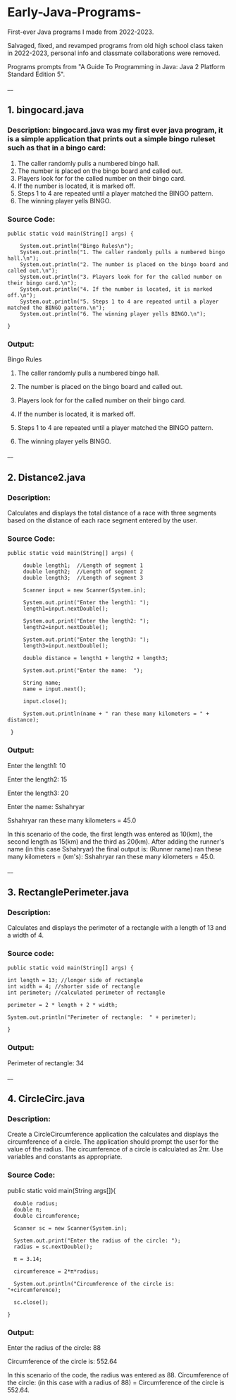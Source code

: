 # Early-Java-Programs-

First-ever Java programs I made from 2022-2023.

Salvaged, fixed, and revamped programs from old high school class taken in 2022-2023, personal info and classmate collaborations were removed.

Programs prompts from "A Guide To Programming in Java: Java 2 Platform Standard Edition 5".

__

## 1. bingocard.java

### Description: bingocard.java was my first ever java program, it is a simple application that prints out a simple bingo ruleset such as that in a bingo card:

1. The caller randomly pulls a numbered bingo hall.
2. The number is placed on the bingo board and called out.
3. Players look for for the called number on their bingo card.
4. If the number is located, it is marked off.
5. Steps 1 to 4 are repeated until a player matched the BINGO pattern.
6. The winning player yells BINGO.

### Source Code:
    
    public static void main(String[] args) {
     
        System.out.println("Bingo Rules\n");
        System.out.println("1. The caller randomly pulls a numbered bingo hall.\n");
        System.out.println("2. The number is placed on the bingo board and called out.\n");
        System.out.println("3. Players look for for the called number on their bingo card.\n");
        System.out.println("4. If the number is located, it is marked off.\n");
        System.out.println("5. Steps 1 to 4 are repeated until a player matched the BINGO pattern.\n"); 
        System.out.println("6. The winning player yells BINGO.\n");

    } 

### Output: 

Bingo Rules

1. The caller randomly pulls a numbered bingo hall.       

2. The number is placed on the bingo board and called out.

3. Players look for for the called number on their bingo card.

4. If the number is located, it is marked off.

5. Steps 1 to 4 are repeated until a player matched the BINGO pattern.

6. The winning player yells BINGO.
   
__

## 2. Distance2.java

### Description: 

Calculates and displays the total distance of a race with three segments based on the distance of each race segment entered by the user.

### Source Code:

    public static void main(String[] args) {  
  
         double length1;  //Length of segment 1 
         double length2;  //Length of segment 2 
         double length3;  //Length of segment 3 
  
         Scanner input = new Scanner(System.in);   
  
         System.out.print("Enter the length1: "); 
         length1=input.nextDouble(); 
  
         System.out.print("Enter the length2: "); 
         length2=input.nextDouble(); 
  
         System.out.print("Enter the length3: "); 
         length3=input.nextDouble(); 
  
         double distance = length1 + length2 + length3; 
  
         System.out.print("Enter the name:  "); 
  
         String name; 
         name = input.next(); 
  
         input.close(); 
  
         System.out.println(name + " ran these many kilometers = " + distance); 
  
     }

### Output:

Enter the length1: 10

Enter the length2: 15

Enter the length3: 20

Enter the name:  Sshahryar

Sshahryar ran these many kilometers = 45.0

In this scenario of the code, the first length was entered as 10(km), the second length as 15(km) and the third as 20(km).
After adding the runner's name (in this case Sshahryar) the final output is: (Runner name) ran these many kilometers = (km's): Sshahryar ran these many kilometers = 45.0.

__
    
## 3. RectanglePerimeter.java

### Description: 

Calculates and displays the perimeter of a rectangle with a length of 13 and a width of 4.

### Source code:
    
    public static void main(String[] args) {
    
    int length = 13; //longer side of rectangle
    int width = 4; //shorter side of rectangle
    int perimeter; //calculated perimeter of rectangle                                  

    perimeter = 2 * length + 2 * width;
        
    System.out.println("Perimeter of rectangle:  " + perimeter); 

    }

### Output: 

Perimeter of rectangle:  34

__

## 4. CircleCirc.java

### Description:

Create a CircleCircumference application the calculates and displays the circumference of a circle. 
The application should prompt the user for the value of the radius. The circumference of a circle is calculated as 2πr. Use variables and constants as appropriate.

### Source Code:

public static void main(String args[]){
      
      double radius;
      double π;
      double circumference;
      
      Scanner sc = new Scanner(System.in);
      
      System.out.print("Enter the radius of the circle: ");
      radius = sc.nextDouble();
      
      π = 3.14;
      
      circumference = 2*π*radius;
      
      System.out.println("Circumference of the circle is: "+circumference);

      sc.close();
    
    }

### Output:

Enter the radius of the circle: 88

Circumference of the circle is: 552.64

In this scenario of the code, the radius was entered as 88. 
Circumference of the circle: (in this case with a radius of 88) = Circumference of the circle is 552.64. 





